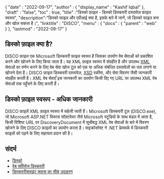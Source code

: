 {
  "date" : "2022-09-17",
  "author" : {
    "display_name" : "Kashif Iqbal"
},
  "draft" : "false",
  "toc" : true,
  "title" :"डिस्को फ़ाइल - डिस्को डिस्कवरी दस्तावेज़ फ़ाइल स्वरूप",
  "description":"डिस्को फाइल और एपीआई क्या है, इसके बारे में जानें, जो डिस्को फाइल बना और खोल सकता है।",
  "linktitle" : "DISCO",
  "menu" : {
    "docs" : {
      "parent" : "web"
}
},
  "lastmod" : "2022-09-17"
}

## डिस्को फ़ाइल क्या है?

DISCO फ़ाइल एक Microsoft डिस्कवरी फ़ाइल स्वरूप है जिसका उपयोग वेब सेवाओं को प्रकाशित करने और खोजने के लिए किया जाता है। यह XML फ़ाइल स्वरूप में संग्रहीत है और उपलब्ध [XML](/hi/web/xml/) सेवाओं का वर्णन करने के लिए वेब सेवा खोज टूल को एक या अधिक संबंधित दस्तावेज़ों का पता लगाने या खोजने देता है। DISCO फ़ाइल डिस्कवरी दस्तावेज़, [XSD](https://docs.fileformat.com/programming/xsd/) स्कीमा, और सेवा विवरण जैसी जानकारी संग्रहीत करती है। XML वेब सेवाएँ इस जानकारी का उपयोग किसी दिए गए URL पर उपलब्ध XML वेब सेवाओं तक पहुँचने के लिए करती हैं।

## डिस्को फ़ाइल स्वरूप - अधिक जानकारी

DISCO फ़ाइलें XML फ़ाइल स्वरूप में सहेजी जाती हैं। Microsoft डिस्कवरी टूल (DISCO.exe), जो Microsoft ASP.NET विकास सॉफ़्टवेयर जैसे Microsoft स्टूडियो के साथ बंडल में आता है, किसी विशिष्ट URL पर DiscoveryDocument में सूचीबद्ध XML वेब सेवाओं के बारे में विवरण खोजने के लिए DISCO फ़ाइलों का उपयोग करता है। माइक्रोसॉफ्ट ने .NET फ्रेमवर्क में डिस्कवरी फाइलों को पढ़ने के लिए सहायता प्रदान की है।

## संदर्भ

* [डिस्को](https://appsource.microsoft.com/en-us/product/office/WA104381894)
* [वेब सर्विसेज डिस्कवरी](https://en.wikipedia.org/wiki/Web_Services_Discovery)
* [डिस्कवरीक्लाइंट क्लास का सी# उदाहरण](https://learn.microsoft.com/en-us/dotnet/api/system.web.services.discovery.discoveryclientprotocol?view=netframework-4.8)

